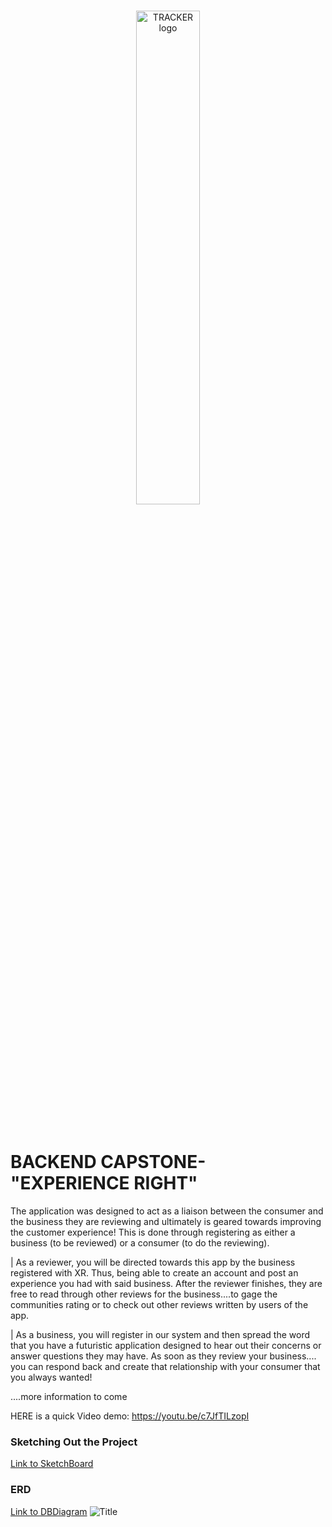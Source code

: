 <br/>
<p align="center">
    <a >
        <img width="45%" src="https://res.cloudinary.com/triggsumms/image/upload/v1604285119/kfm7cqjg5hh5o3fcdwlb.gif"  alt="TRACKER logo">
    </a>
</p>

<br/>

# BACKEND CAPSTONE- "EXPERIENCE RIGHT"

The application was designed to act as a liaison between the consumer and the business they are reviewing and ultimately is geared towards improving the customer experience! This is done through registering as either a business (to be reviewed) or a consumer (to do the reviewing).  

| As a reviewer, you will be directed towards this app by the business registered with XR. Thus, being able to create an account and post an experience you had with said business. After the reviewer finishes, they are free to read through other reviews for the business....to gage the communities rating or to check out other reviews written by users of the app.  

| As a business, you will register in our system and then spread the word that you have a futuristic application designed to hear out their concerns or answer questions they may have.  As soon as they review your business.... you can respond back and create that relationship with your consumer that you always wanted!


....more information to come

HERE is a quick Video demo: https://youtu.be/c7JfTILzopI

### Sketching Out the Project 
[Link to SketchBoard](https://sketchboard.me/BCofWoKCUoAq)


### ERD
[Link to DBDiagram](https://dbdiagram.io/d/5f91b7b53a78976d7b78c927)
![Title](https://res.cloudinary.com/triggsumms/image/upload/v1603575585/de1rup2jmwk7jnha6slp.png)


